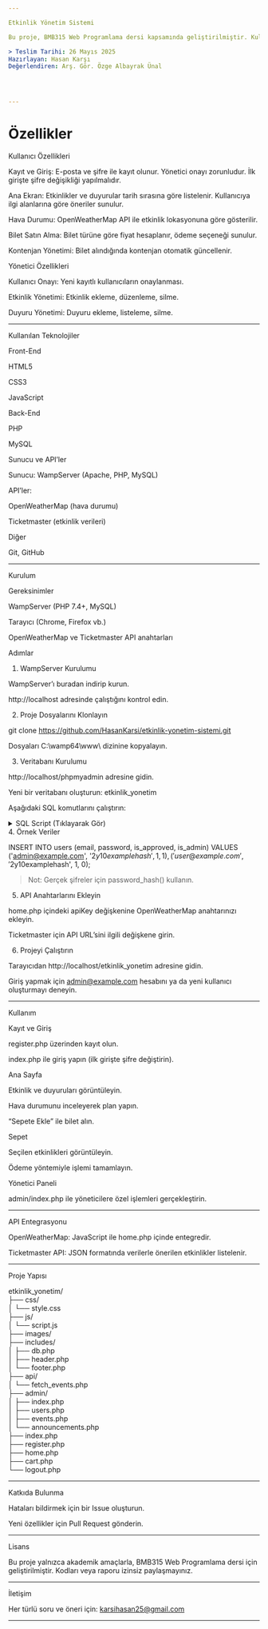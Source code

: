 ```yaml
---

Etkinlik Yönetim Sistemi

Bu proje, BMB315 Web Programlama dersi kapsamında geliştirilmiştir. Kullanıcılar etkinlikleri görüntüleyebilir, bilet satın alabilirken; yöneticiler etkinlik ve duyuruları yönetebilir. Proje, modern web teknolojileri ile hazırlanmış dinamik bir web uygulamasıdır.

> Teslim Tarihi: 26 Mayıs 2025
Hazırlayan: Hasan Karşı
Değerlendiren: Arş. Gör. Özge Albayrak Ünal




---
```


<h1>Özellikler</h1>

Kullanıcı Özellikleri

Kayıt ve Giriş: E-posta ve şifre ile kayıt olunur. Yönetici onayı zorunludur. İlk girişte şifre değişikliği yapılmalıdır.

Ana Ekran: Etkinlikler ve duyurular tarih sırasına göre listelenir. Kullanıcıya ilgi alanlarına göre öneriler sunulur.

Hava Durumu: OpenWeatherMap API ile etkinlik lokasyonuna göre gösterilir.

Bilet Satın Alma: Bilet türüne göre fiyat hesaplanır, ödeme seçeneği sunulur.

Kontenjan Yönetimi: Bilet alındığında kontenjan otomatik güncellenir.


Yönetici Özellikleri

Kullanıcı Onayı: Yeni kayıtlı kullanıcıların onaylanması.

Etkinlik Yönetimi: Etkinlik ekleme, düzenleme, silme.

Duyuru Yönetimi: Duyuru ekleme, listeleme, silme.



---

Kullanılan Teknolojiler

Front-End

HTML5

CSS3

JavaScript


Back-End

PHP

MySQL


Sunucu ve API’ler

Sunucu: WampServer (Apache, PHP, MySQL)

API’ler:

OpenWeatherMap (hava durumu)

Ticketmaster (etkinlik verileri)



Diğer

Git, GitHub



---

Kurulum

Gereksinimler

WampServer (PHP 7.4+, MySQL)

Tarayıcı (Chrome, Firefox vb.)

OpenWeatherMap ve Ticketmaster API anahtarları


Adımlar

1. WampServer Kurulumu

WampServer’ı buradan indirip kurun.

http://localhost adresinde çalıştığını kontrol edin.


2. Proje Dosyalarını Klonlayın

git clone https://github.com/HasanKarsi/etkinlik-yonetim-sistemi.git

Dosyaları C:\wamp64\www\ dizinine kopyalayın.


3. Veritabanı Kurulumu

http://localhost/phpmyadmin adresine gidin.

Yeni bir veritabanı oluşturun: etkinlik_yonetim

Aşağıdaki SQL komutlarını çalıştırın:


<details>
<summary>SQL Script (Tıklayarak Gör)</summary>CREATE DATABASE etkinlik_yonetim;
USE etkinlik_yonetim;

CREATE TABLE users (
    id INT AUTO_INCREMENT PRIMARY KEY,
    email VARCHAR(100) UNIQUE NOT NULL,
    password VARCHAR(255) NOT NULL,
    is_approved BOOLEAN DEFAULT 0,
    is_admin BOOLEAN DEFAULT 0,
    created_at DATETIME DEFAULT CURRENT_TIMESTAMP
);

CREATE TABLE events (
    id INT AUTO_INCREMENT PRIMARY KEY,
    title VARCHAR(100) NOT NULL,
    description TEXT,
    event_type VARCHAR(50) NOT NULL,
    date DATETIME NOT NULL,
    location VARCHAR(100) NOT NULL,
    ticket_price DECIMAL(10,2) NOT NULL,
    capacity INT NOT NULL,
    remaining_capacity INT NOT NULL
);

CREATE TABLE announcements (
    id INT AUTO_INCREMENT PRIMARY KEY,
    title VARCHAR(100) NOT NULL,
    content TEXT NOT NULL,
    created_at DATETIME DEFAULT CURRENT_TIMESTAMP
);

CREATE TABLE tickets (
    id INT AUTO_INCREMENT PRIMARY KEY,
    user_id INT,
    event_id INT,
    ticket_type VARCHAR(50) NOT NULL,
    price DECIMAL(10,2) NOT NULL,
    purchase_date DATETIME DEFAULT CURRENT_TIMESTAMP,
    FOREIGN KEY (user_id) REFERENCES users(id),
    FOREIGN KEY (event_id) REFERENCES events(id)
);


CREATE TABLE cart (
    id INT AUTO_INCREMENT PRIMARY KEY,
    user_id INT,
    event_id INT,
    ticket_type VARCHAR(50) NOT NULL,
    quantity INT NOT NULL,
    FOREIGN KEY (user_id) REFERENCES users(id),
    FOREIGN KEY (event_id) REFERENCES events(id)
);

</details>4. Örnek Veriler

INSERT INTO users (email, password, is_approved, is_admin) VALUES
('admin@example.com', '$2y$10$examplehash', 1, 1),
('user@example.com', '$2y$10$examplehash', 1, 0);

> Not: Gerçek şifreler için password_hash() kullanın.



5. API Anahtarlarını Ekleyin

home.php içindeki apiKey değişkenine OpenWeatherMap anahtarınızı ekleyin.

Ticketmaster için API URL’sini ilgili değişkene girin.


6. Projeyi Çalıştırın

Tarayıcıdan http://localhost/etkinlik_yonetim adresine gidin.

Giriş yapmak için admin@example.com hesabını ya da yeni kullanıcı oluşturmayı deneyin.



---

Kullanım

Kayıt ve Giriş

register.php üzerinden kayıt olun.

index.php ile giriş yapın (ilk girişte şifre değiştirin).


Ana Sayfa

Etkinlik ve duyuruları görüntüleyin.

Hava durumunu inceleyerek plan yapın.

“Sepete Ekle” ile bilet alın.


Sepet

Seçilen etkinlikleri görüntüleyin.

Ödeme yöntemiyle işlemi tamamlayın.


Yönetici Paneli

admin/index.php ile yöneticilere özel işlemleri gerçekleştirin.



---

API Entegrasyonu

OpenWeatherMap: JavaScript ile home.php içinde entegredir.

Ticketmaster API: JSON formatında verilerle önerilen etkinlikler listelenir.



---

Proje Yapısı

etkinlik_yonetim/ <br>
├── css/<br>
│   └── style.css<br>
├── js/<br>
│   └── script.js<br>
├── images/<br>
├── includes/<br>
│   ├── db.php<br>
│   ├── header.php<br>
│   └── footer.php<br>
├── api/<br>
│   └── fetch_events.php<br>
├── admin/<br>
│   ├── index.php<br>
│   ├── users.php<br>
│   ├── events.php<br>
│   └── announcements.php<br>
├── index.php<br>
├── register.php<br>
├── home.php<br>
├── cart.php<br>
└── logout.php<br>


---

Katkıda Bulunma

Hataları bildirmek için bir Issue oluşturun.

Yeni özellikler için Pull Request gönderin.



---

Lisans

Bu proje yalnızca akademik amaçlarla, BMB315 Web Programlama dersi için geliştirilmiştir. Kodları veya raporu izinsiz paylaşmayınız.


---

İletişim

Her türlü soru ve öneri için:
karsihasan25@gmail.com


---
